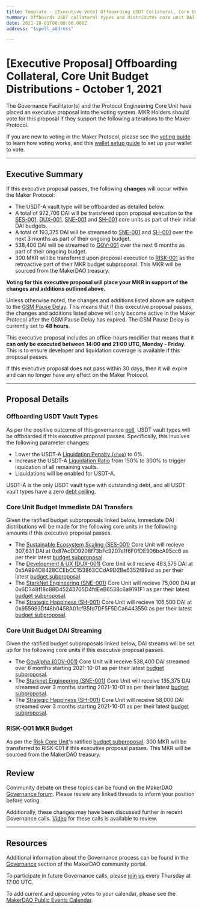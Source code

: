 ```yaml
---
title: Template - [Executive Vote] Offboarding USDT Collateral, Core Unit Budget Distributions - October 1, 2021 
summary: Offboards USDT collateral types and distributes core unit DAI budgets to GOV-001, SNE-001, SH-001, SES-001 and DUX-001. Distributes retroactive MKR for RISK-001.
date: 2021-10-01T00:00:00.000Z
address: "$spell_address"

---
```

# [Executive Proposal] Offboarding Collateral, Core Unit Budget Distributions - October 1, 2021 

The Governance Facilitator(s) and the Protocol Engineering Core Unit have placed an executive proposal into the voting system. MKR Holders should vote for this proposal if they support the following alterations to the Maker Protocol.

If you are new to voting in the Maker Protocol, please see the [voting guide](https://community-development.makerdao.com/en/learn/governance/how-voting-works/) to learn how voting works, and this [wallet setup guide](https://community-development.makerdao.com/en/learn/governance/voting-setup/) to set up your wallet to vote.

---

## Executive Summary

If this executive proposal passes, the following **changes** will occur within the Maker Protocol:
- The USDT-A vault type will be offboarded as detailed below.
- A total of 972,706 DAI will be transfered upon proposal execution to the [SES-001](https://mips.makerdao.com/mips/details/MIP39c2SP10), [DUX-001](https://mips.makerdao.com/mips/details/MIP39c2SP18), [SNE-001](https://mips.makerdao.com/mips/details/MIP39c2SP19) and [SH-001](https://mips.makerdao.com/mips/details/MIP39c2SP11) core units as part of their initial DAI budgets.
- A total of 193,375 DAI will be streamed to [SNE-001](https://mips.makerdao.com/mips/details/MIP39c2SP19) and [SH-001](https://mips.makerdao.com/mips/details/MIP39c2SP11) over the next 3 months as part of their ongoing budget.
- 538,400 DAI will be streamed to [GOV-001](https://mips.makerdao.com/mips/details/MIP39c2SP3) over the next 6 months as part of their ongoing budget.
- 300 MKR will be transferred upon proposal execution to [RISK-001](https://mips.makerdao.com/mips/details/MIP39c2SP2) as the retroactive part of their MKR budget subproposal. This MKR will be sourced from the MakerDAO treasury.

**Voting for this executive proposal will place your MKR in support of the changes and additions outlined above.**

Unless otherwise noted, the changes and additions listed above are subject to the [GSM Pause Delay](https://community-development.makerdao.com/en/learn/governance/param-gsm-pause-delay). This means that if this executive proposal passes, the changes and additions listed above will only become active in the Maker Protocol after the GSM Pause Delay has expired. The GSM Pause Delay is currently set to **48 hours**.

This executive proposal includes an office-hours modifier that means that it **can only be executed between 14:00 and 21:00 UTC, Monday - Friday**. This is to ensure developer and liquidation coverage is available if this proposal passes.

If this executive proposal does not pass within 30 days, then it will expire and can no longer have any effect on the Maker Protocol.

---

## Proposal Details

### Offboarding USDT Vault Types

As per the positive outcome of this governance [poll](https://vote.makerdao.com/polling/QmRNwrTy?network=mainnet#vote-breakdown), USDT vault types will be offboarded if this executive proposal passes. Specifically, this involves the following parameter changes:
* Lower the USDT-A [Liquidation Penalty (`chop`)](https://makerdao.world/en/learn/governance/param-liquidation-penalty/) to 0%.
* Increase the USDT-A [Liquidation Ratio](https://makerdao.world/en/learn/governance/param-liquidation-ratio/) from 150% to 300% to trigger liquidation of all remaining vaults.
* Liquidations will be enabled for USDT-A.

USDT-A is the only USDT vault type with outstanding debt, and all USDT vault types have a zero [debt ceiling](https://makerdao.world/en/learn/governance/param-debt-ceiling).

### Core Unit Budget Immediate DAI Transfers

Given the ratified budget subproposals linked below, immediate DAI distributions will be made for the following core units in the following amounts if this executive proposal passes.
* The [Sustainable Ecosystem Scaling (SES-001)](https://mips.makerdao.com/mips/details/MIP39c2SP10) Core Unit will recieve 307,631 DAI at 0x87AcDD9208f73bFc9207e1f6F0fDE906bcA95cc6 as per their latest [budget subproposal](https://mips.makerdao.com/mips/details/MIP40c3SP31).
* The [Development & UX (DUX-001)](https://mips.makerdao.com/mips/details/MIP39c2SP18) Core Unit will recieve 483,575 DAI at 0x5A994D8428CCEbCC153863CCdA9D2Be6352f89ad as per their latest [budget subproposal](https://mips.makerdao.com/mips/details/MIP40c3SP26).
* The [StarkNet Engineering (SNE-001)](https://mips.makerdao.com/mips/details/MIP39c2SP19) Core Unit will recieve 75,000 DAI  at 0x6D348f18c88D45243705D4fdEeB6538c6a9191F1 as per their latest [budget subproposal](https://mips.makerdao.com/mips/details/MIP40c3SP28).
* The [Strategic Happiness (SH-001)](https://mips.makerdao.com/mips/details/MIP39c2SP11) Core Unit will recieve 106,500 DAI at 0x955993Df48b0458A01cfB5fd7DF5F5DCa6443550 as per their latest [budget subproposal](https://mips.makerdao.com/mips/details/MIP40c3SP16).

### Core Unit Budget DAI Streaming

Given the ratified budget subproposals linked below, DAI streams will be set up for the following core units if this executive proposal passes.
* The [GovAlpha (GOV-001)](https://mips.makerdao.com/mips/details/MIP39c2SP3) Core Unit will receive 538,400 DAI streamed over 6 months starting 2021-10-01 as per their latest [budget subproposal](https://mips.makerdao.com/mips/details/MIP40c3SP29).
* The [Starknet Engineering (SNE-001)](https://mips.makerdao.com/mips/details/MIP39c2SP19) Core Unit will receive 135,375 DAI streamed over 3 months starting 2021-10-01 as per their latest [budget subproposal](https://mips.makerdao.com/mips/details/MIP40c3SP28).
* The [Strategic Happiness (SH-001)](https://mips.makerdao.com/mips/details/MIP39c2SP11) Core Unit will receive 58,000 DAI streamed over 3 months starting 2021-10-01 as per their latest [budget subproposal](https://mips.makerdao.com/mips/details/MIP40c3SP16).

### RISK-001 MKR Budget

As per the [Risk Core Unit](https://mips.makerdao.com/mips/details/MIP39c2SP2)'s ratified [budget subproposal](https://mips.makerdao.com/mips/details/MIP40c3SP25), 300 MKR will be transferred to RISK-001 if this executive proposal passes. This MKR will be sourced from the MakerDAO treasury.

## Review

Community debate on these topics can be found on the MakerDAO [Governance forum](https://forum.makerdao.com/). Please review any linked threads to inform your position before voting.

Additionally, these changes may have been discussed further in recent Governance calls. [Video](https://www.youtube.com/playlist?list=PLLzkWCj8ywWNq5-90-Id6VPSsrk4OWVan) for these calls is available to review.

---

## Resources

Additional information about the Governance process can be found in the [Governance](https://community-development.makerdao.com/en/learn/governance) section of the MakerDAO community portal.

To participate in future Governance calls, please [join us](https://github.com/makerdao/community/tree/master/governance/governance-and-risk-meetings) every Thursday at 17:00 UTC.

To add current and upcoming votes to your calendar, please see the [MakerDAO Public Events Calendar](https://calendar.google.com/calendar/embed?src=makerdao.com_3efhm2ghipksegl009ktniomdk%40group.calendar.google.com&ctz=UTC&mode=week&showCalendars=0&showPrint=0).
